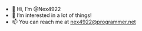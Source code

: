 - 👋 Hi, I’m @Nex4922
- 👀 I’m interested in a lot of things!
- 📫 You can reach me at nex4922@programmer.net

<!---
Nex4922/Nex4922 is a ✨ special ✨ repository because its `README.md` (this file) appears on your GitHub profile.
You can click the Preview link to take a look at your changes.
--->
